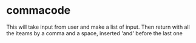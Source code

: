 # commacode
This will take input from user and make a list of input. Then return with all the iteams by a comma and a space, inserted 'and' before the last one
